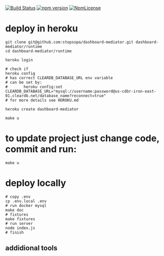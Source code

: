 [![Build Status](https://travis-ci.org/stopsopa/mediator.svg?branch=v0.0.46)](https://travis-ci.org/stopsopa/mediator)
[![npm version](https://badge.fury.io/js/%40stopsopa%2Fmediator.svg)](https://badge.fury.io/js/%40stopsopa%2Fmediator)
[![NpmLicense](https://img.shields.io/npm/l/@stopsopa/mediator.svg)](https://github.com/stopsopa/mediator/blob/master/LICENSE)




# deploy in heroku

    git clone git@github.com:stopsopa/dashboard-mediator.git dashboard-mediator/runtime
    cd dashboard-mediator/runtime
    
    heroku login
    
    # check if
    heroku config
    # has correct CLEARDB_DATABASE_URL env variable 
    # can be set by: 
    #       heroku config:set CLEARDB_DATABASE_URL="mysql://username:password@us-cdbr-iron-east-01.cleardb.net/database_name?reconnect=true"
    # for more details see HOROKU.md   
    
    heroku create dashboard-mediator
    
    make u
    
# to update project just change code, commit and run:

    make u  
    
# deploy locally

    # copy .env
    cp .env.local .env
    # run docker mysql
    make doc       
    # fixtures
    make fixtures
    # run server
    node index.js
    # finish
        

addidional tools
---    


    
        
    
    
    
    